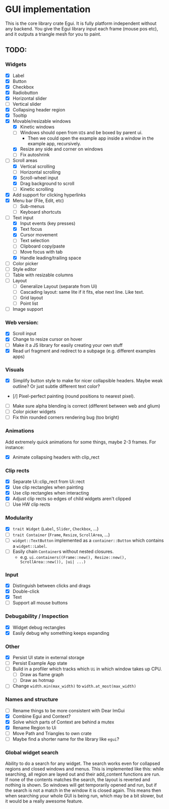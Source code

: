# GUI implementation
This is the core library crate Egui. It is fully platform independent without any backend. You give the Egui library input each frame (mouse pos etc), and it outputs a triangle mesh for you to paint.

## TODO:
### Widgets
* [x] Label
* [x] Button
* [x] Checkbox
* [x] Radiobutton
* [x] Horizontal slider
* [ ] Vertical slider
* [x] Collapsing header region
* [x] Tooltip
* [x] Movable/resizable windows
    * [x] Kinetic windows
    * [ ] Windows should open from `UI`s and be boxed by parent ui.
        * Then we could open the example app inside a window in the example app, recursively.
    * [x] Resize any side and corner on windows
    * [ ] Fix autoshrink
* [ ] Scroll areas
    * [x] Vertical scrolling
    * [ ] Horizontal scrolling
    * [x] Scroll-wheel input
    * [x] Drag background to scroll
    * [ ] Kinetic scrolling
* [x] Add support for clicking hyperlinks
* [x] Menu bar (File, Edit, etc)
    * [ ] Sub-menus
    * [ ] Keyboard shortcuts
* [ ] Text input
    * [x] Input events (key presses)
    * [x] Text focus
    * [x] Cursor movement
    * [ ] Text selection
    * [ ] Clipboard copy/paste
    * [ ] Move focus with tab
    * [x] Handle leading/trailing space
* [ ] Color picker
* [ ] Style editor
* [ ] Table with resizable columns
* [ ] Layout
    * [ ] Generalize Layout (separate from Ui)
    * [ ] Cascading layout: same lite if it fits, else next line. Like text.
    * [ ] Grid layout
    * [ ] Point list
* [ ] Image support

### Web version:
* [x] Scroll input
* [x] Change to resize cursor on hover
* [ ] Make it a JS library for easily creating your own stuff
* [x] Read url fragment and redirect to a subpage (e.g. different examples apps)

### Visuals
* [x] Simplify button style to make for nicer collapsible headers. Maybe weak outline? Or just subtle different text color?
* [/] Pixel-perfect painting (round positions to nearest pixel).
* [ ] Make sure alpha blending is correct (different between web and glium)
* [ ] Color picker widgets
* [ ] Fix thin rounded corners rendering bug (too bright)

### Animations
Add extremely quick animations for some things, maybe 2-3 frames. For instance:
* [x] Animate collapsing headers with clip_rect

### Clip rects
* [x] Separate Ui::clip_rect from Ui::rect
* [x] Use clip rectangles when painting
* [x] Use clip rectangles when interacting
* [x] Adjust clip rects so edges of child widgets aren't clipped
* [ ] Use HW clip rects

### Modularity
* [x] `trait Widget` (`Label`, `Slider`, `Checkbox`, ...)
* [ ] `trait Container` (`Frame`, `Resize`, `ScrollArea`, ...)
* [ ] `widget::TextButton` implemented as a `container::Button` which contains a `widget::Label`.
* [ ] Easily chain `Container`s without nested closures.
    * e.g. `ui.containers((Frame::new(), Resize::new(), ScrollArea::new()), |ui| ...)`

### Input
* [x] Distinguish between clicks and drags
* [x] Double-click
* [x] Text
* [ ] Support all mouse buttons

### Debugability / Inspection
* [x] Widget debug rectangles
* [x] Easily debug why something keeps expanding

### Other
* [x] Persist UI state in external storage
* [ ] Persist Example App state
* [ ] Build in a profiler which tracks which `Ui` in which window takes up CPU.
    * [ ] Draw as flame graph
    * [ ] Draw as hotmap
* [ ] Change `width.min(max_width)` to `width.at_most(max_width)`

### Names and structure
* [ ] Rename things to be more consistent with Dear ImGui
* [x] Combine Egui and Context?
* [x] Solve which parts of Context are behind a mutex
* [x] Rename Region to Ui
* [ ] Move Path and Triangles to own crate
* [ ] Maybe find a shorter name for the library like `egui`?

### Global widget search
Ability to do a search for any widget. The search works even for collapsed regions and closed windows and menus. This is implemented like this: while searching, all region are layed out and their add_content functions are run. If none of the contents matches the search, the layout is reverted and nothing is shown. So windows will get temporarily opened and run, but if the search is not a match in the window it is closed again. This means then when searching your whole GUI is being run, which may be a bit slower, but it would be a really awesome feature.
